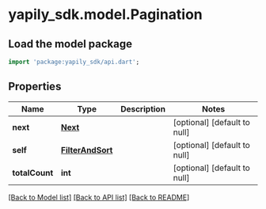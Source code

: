 # yapily_sdk.model.Pagination

## Load the model package
```dart
import 'package:yapily_sdk/api.dart';
```

## Properties
Name | Type | Description | Notes
------------ | ------------- | ------------- | -------------
**next** | [**Next**](Next.md) |  | [optional] [default to null]
**self** | [**FilterAndSort**](FilterAndSort.md) |  | [optional] [default to null]
**totalCount** | **int** |  | [optional] [default to null]

[[Back to Model list]](../README.md#documentation-for-models) [[Back to API list]](../README.md#documentation-for-api-endpoints) [[Back to README]](../README.md)


